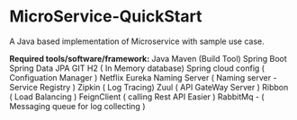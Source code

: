 # MicroService-QuickStart
A Java based implementation of Microservice with sample use case.

**Required tools/software/framework:**
Java
Maven (Build Tool)
Spring Boot
Spring Data JPA
GIT
H2 ( In Memory database)
Spring cloud config ( Configuation Manager )
Netflix Eureka Naming Server ( Naming server - Service Registry )
Zipkin ( Log Tracing)
Zuul ( API GateWay Server )
Ribbon ( Load Balancing )
FeignClient ( calling Rest API Easier )
RabbitMq - ( Messaging queue for log collecting )

